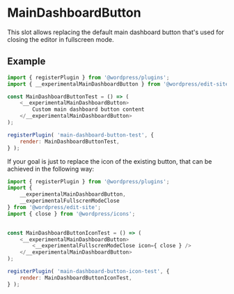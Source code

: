 # MainDashboardButton

This slot allows replacing the default main dashboard button that's used for closing
the editor in fullscreen mode.

## Example

```js
import { registerPlugin } from '@wordpress/plugins';
import { __experimentalMainDashboardButton } from '@wordpress/edit-site';

const MainDashboardButtonTest = () => (
    <__experimentalMainDashboardButton>
        Custom main dashboard button content
    </__experimentalMainDashboardButton>
);

registerPlugin( 'main-dashboard-button-test', {
	render: MainDashboardButtonTest,
} );
```

If your goal is just to replace the icon of the existing button, that can be achieved
in the following way:

```js
import { registerPlugin } from '@wordpress/plugins';
import { 
	__experimentalMainDashboardButton,
	__experimentalFullscrenModeClose
} from '@wordpress/edit-site';
import { close } from '@wordpress/icons';	
	

const MainDashboardButtonIconTest = () => (
    <__experimentalMainDashboardButton>
        <__experimentalFullscrenModeClose icon={ close } />
    </__experimentalMainDashboardButton>
);

registerPlugin( 'main-dashboard-button-icon-test', {
	render: MainDashboardButtonIconTest,
} );
```
